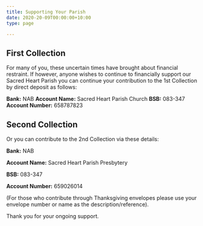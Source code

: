 ```yaml
---
title: Supporting Your Parish
date: 2020-20-09T00:00:00+10:00
type: page

---
```

## First Collection

For many of you, these uncertain times have brought about financial restraint. If however, anyone wishes to continue to financially support our Sacred Heart Parish you can continue your contribution to the 1st Collection by direct deposit as follows:

**Bank:** NAB
**Account Name:** Sacred Heart Parish Church
**BSB:**  083-347
**Account Number:** 658787823

## Second Collection

Or you can contribute to the 2nd Collection via these details:

**Bank:** NAB

**Account Name:** Sacred Heart Parish Presbytery

**BSB:** 083-347

**Account Number:** 659026014

(For those who contribute through Thanksgiving envelopes please use your envelope number or name as the description/reference).

Thank you for your ongoing support.